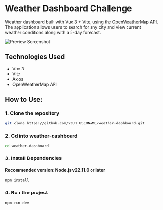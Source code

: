 # Weather Dashboard Challenge

Weather dashboard built with [Vue 3](https://vuejs.org/) + [Vite](https://vitejs.dev/), using the [OpenWeatherMap API](https://openweathermap.org/api). The application allows users to search for any city and view current weather conditions along with a 5-day forecast.

![Preview Screenshot](./assets/preview.png)

## Technologies Used

- Vue 3
- Vite
- Axios
- OpenWeatherMap API

## How to Use:

### 1. Clone the repository

```bash
git clone https://github.com/YOUR_USERNAME/weather-dashboard.git
```

### 2. Cd into weather-dashboard

```bash
cd weather-dashboard
```

### 3. Install Dependencies
#### Recommended version: Node.js v22.11.0 or later
```bash
npm install
```

### 4. Run the project

```bash
npm run dev
```
